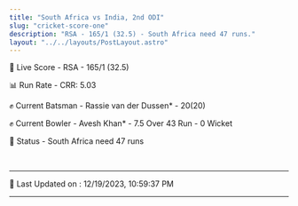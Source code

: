```yaml
---
title: "South Africa vs India, 2nd ODI"
slug: "cricket-score-one"
description: "RSA - 165/1 (32.5) - South Africa need 47 runs."
layout: "../../layouts/PostLayout.astro"
---
```


🔴 Live Score - RSA - 165/1 (32.5)  

📊 Run Rate - CRR: 5.03  

✊ Current Batsman - Rassie van der Dussen* - 20(20)  

✊ Current Bowler - Avesh Khan* - 7.5 Over 43 Run - 0 Wicket  

📑 Status - South Africa need 47 runs

<br />

***

📝 Last Updated on : 12/19/2023, 10:59:37 PM

***

